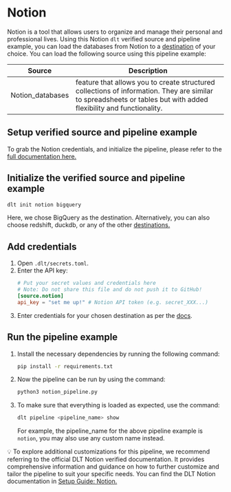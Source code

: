 # Notion

Notion is a tool that allows users to organize and manage their personal and professional lives. Using this Notion `dlt` verified source and pipeline example, you can load the databases from Notion to a [destination](https://dlthub.com/docs/dlt-ecosystem/destinations/) of your choice. You can load the following source using this pipeline example:

| Source | Description |
| --- | --- |
| Notion_databases | feature that allows you to create structured collections of information. They are similar to spreadsheets or tables but with added flexibility and functionality. |

## Setup verified source and pipeline example

To grab the Notion credentials, and initialize the pipeline, please refer to the [full documentation here.](https://dlthub.com/docs/dlt-ecosystem/verified-sources/notion)

## Initialize the verified source and pipeline example
```bash
dlt init notion bigquery
```

Here, we chose BigQuery as the destination. Alternatively, you can also choose redshift, duckdb, or any of the other [destinations.](https://dlthub.com/docs/dlt-ecosystem/destinations/)

## **Add credentials**

1. Open `.dlt/secrets.toml`.
2. Enter the API key:
    ```toml
    # Put your secret values and credentials here
    # Note: Do not share this file and do not push it to GitHub!
    [source.notion]
    api_key = "set me up!" # Notion API token (e.g. secret_XXX...)
    ```
3. Enter credentials for your chosen destination as per the [docs](https://dlthub.com/docs/dlt-ecosystem/destinations/).

## Run the pipeline example
1. Install the necessary dependencies by running the following command:
    ```bash
    pip install -r requirements.txt
    ```
    
2. Now the pipeline can be run by using the command:
    ```bash
    python3 notion_pipeline.py
    ```
    
3. To make sure that everything is loaded as expected, use the command:
    ```bash
    dlt pipeline <pipeline_name> show
    ```
    
    For example, the pipeline_name for the above pipeline example is `notion`, you may also use any custom name instead.
    


💡 To explore additional customizations for this pipeline, we recommend referring to the official DLT Notion verified documentation. It provides comprehensive information and guidance on how to further customize and tailor the pipeline to suit your specific needs. You can find the DLT Notion documentation in [Setup Guide: Notion.](https://dlthub.com/docs/dlt-ecosystem/verified-sources/notion)
